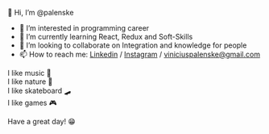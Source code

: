 👋 Hi, I’m @palenske
- 👀 I’m interested in programming career
- 🌱 I’m currently learning React, Redux and Soft-Skills
- 💞️ I’m looking to collaborate on Integration and knowledge for people
- 📫 How to reach me: [Linkedin](https://www.linkedin.com/in/vini-palenske/) / [Instagram](https://www.instagram.com/vini_palenske/) / viniciuspalenske@gmail.com

I like music :guitar:  
I like nature :herb:  
I like skateboard :skateboard:  
I like games :video_game:  

Have a great day! :grin:  

<!---
palenske/palenske is a ✨ special ✨ repository because its `README.md` (this file) appears on your GitHub profile.
You can click the Preview link to take a look at your changes.
--->
